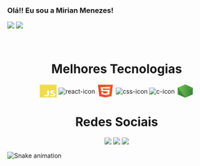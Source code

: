 ### Olá!! Eu sou a Mirian Menezes!


<div>
  
  <img align="auto" height="" src="https://github-readme-stats.vercel.app/api/top-langs/?username=icognita&layout=compact&langs_count=16&theme=radical"/>
  <img align="auto"  height="" src="https://github-readme-stats.vercel.app/api?username=icognita&show_icons=true&theme=radical&include_all_commits=true&count_private=true"/>
</div>
<br>

<div  align="center"> 
  <div style="display: inline_block"><br>
<!--     <img align="left" height="250" alt="coding-time" src="code.gif"> -->
    <h1 align="center">Melhores Tecnologias </h1>
    <img align="center" height="30" width="40" alt="js-icon"  src="https://raw.githubusercontent.com/devicons/devicon/master/icons/javascript/javascript-plain.svg">
    <img align="center" height="30" width="40" alt="react-icon" src="https://cdn.jsdelivr.net/gh/devicons/devicon@latest/icons/angular/angular-original.svg" >
    <img align="center" height="30" width="40" alt="html-icon" src="https://raw.githubusercontent.com/devicons/devicon/master/icons/html5/html5-original.svg">
    <img align="center" height="30" width="40" alt="css-icon" src="https://cdn.jsdelivr.net/gh/devicons/devicon@latest/icons/mysql/mysql-original.svg">
    <img align="center" height="30" width="40" alt="c-icon" src="https://cdn.jsdelivr.net/gh/devicons/devicon@latest/icons/mongodb/mongodb-original-wordmark.svg">
 <img align="center" height="30" width="40" alt="nodejs-icon" src="https://raw.githubusercontent.com/devicons/devicon/master/icons/nodejs/nodejs-original.svg">
  
   </div>

    
  
  <h1 align="center">Redes Sociais</h1>
   <a href="https://www.linkedin.com/in/mirianmenezes/" target="_blank"><img src="https://img.shields.io/badge/-LinkedIn-%230077B5?style=for-the-badge&logo=linkedin&logoColor=white" target="_blank"></a> 
  <a href = "mailto:mirianvir18@gmail.com"><img src="https://img.shields.io/badge/-Gmail-%23333?style=for-the-badge&logo=gmail&logoColor=white" target="_blank"></a>  
   <a width="30" href="https://discord.gg/8QK75h7M" target="_blank"><img                                     src="https://img.shields.io/badge/Discord-7289DA?style=for-the-badge&logo=discord&logoColor=white" target="_blank"></a> 
   </div>
  </div>

   ![Snake animation](https://github.com/Icognita/Icognita/blob/output/github-contribution-grid-snake.svg)


